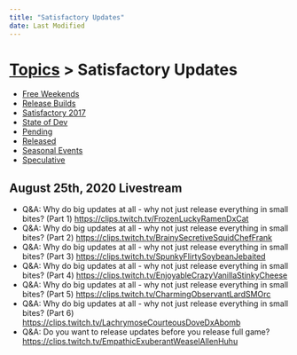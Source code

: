 ```yaml
---
title: "Satisfactory Updates"
date: Last Modified
---
```

# [Topics](../topics.md) > Satisfactory Updates
* [Free Weekends](../topics/satisfactory-updates/free-weekends.md)
* [Release Builds](../topics/satisfactory-updates/release-builds.md)
* [Satisfactory 2017](../topics/satisfactory-updates/satisfactory-2017.md)
* [State of Dev](../topics/satisfactory-updates/state-of-dev.md)
* [Pending](../topics/satisfactory-updates/pending.md)
* [Released](../topics/satisfactory-updates/released.md)
* [Seasonal Events](../topics/satisfactory-updates/seasonal-events.md)
* [Speculative](../topics/satisfactory-updates/speculative.md)

## August 25th, 2020 Livestream
* Q&A: Why do big updates at all - why not just release everything in small bites? (Part 1) https://clips.twitch.tv/FrozenLuckyRamenDxCat
* Q&A: Why do big updates at all - why not just release everything in small bites? (Part 2) https://clips.twitch.tv/BrainySecretiveSquidChefFrank
* Q&A: Why do big updates at all - why not just release everything in small bites? (Part 3) https://clips.twitch.tv/SpunkyFlirtySoybeanJebaited
* Q&A: Why do big updates at all - why not just release everything in small bites? (Part 4) https://clips.twitch.tv/EnjoyableCrazyVanillaStinkyCheese
* Q&A: Why do big updates at all - why not just release everything in small bites? (Part 5) https://clips.twitch.tv/CharmingObservantLardSMOrc
* Q&A: Why do big updates at all - why not just release everything in small bites? (Part 6) https://clips.twitch.tv/LachrymoseCourteousDoveDxAbomb
* Q&A: Do you want to release updates before you release full game? https://clips.twitch.tv/EmpathicExuberantWeaselAllenHuhu
